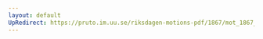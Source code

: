 ```yaml
---
layout: default
UpRedirect: https://pruto.im.uu.se/riksdagen-motions-pdf/1867/mot_1867__ak__19/mot_1867__ak__19-001.pdf
---
```

